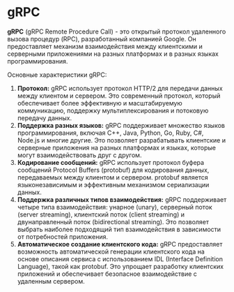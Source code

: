 # gRPC

**gRPC** (gRPC Remote Procedure Call) - это открытый протокол удаленного вызова процедур (RPC), разработанный компанией Google. Он предоставляет механизм взаимодействия между клиентскими и серверными приложениями на разных платформах и в разных языках программирования.

Основные характеристики gRPC:

1. **Протокол:** gRPC использует протокол HTTP/2 для передачи данных между клиентом и сервером. Это современный протокол, который обеспечивает более эффективную и масштабируемую коммуникацию, поддержку мультиплексирования и потоковую передачу данных.
2. **Поддержка разных языков:** gRPC поддерживает множество языков программирования, включая C++, Java, Python, Go, Ruby, C#, Node.js и многие другие. Это позволяет разрабатывать клиентские и серверные приложения на разных платформах и языках, которые могут взаимодействовать друг с другом.
3. **Кодирование сообщений:** gRPC использует протокол буфера сообщений Protocol Buffers (protobuf) для кодирования данных, передаваемых между клиентом и сервером. protobuf является языконезависимым и эффективным механизмом сериализации данных.
4. **Поддержка различных типов взаимодействия:** gRPC поддерживает четыре типа взаимодействия: унарное (unary), серверный поток (server streaming), клиентский поток (client streaming) и двунаправленный поток (bidirectional streaming). Это позволяет выбрать наиболее подходящий тип взаимодействия в зависимости от потребностей приложения.
5. **Автоматическое создание клиентского кода:** gRPC предоставляет возможность автоматической генерации клиентского кода на основе описания сервиса с использованием IDL (Interface Definition Language), такой как protobuf. Это упрощает разработку клиентских приложений и обеспечивает безопасное взаимодействие с удаленным сервером.

